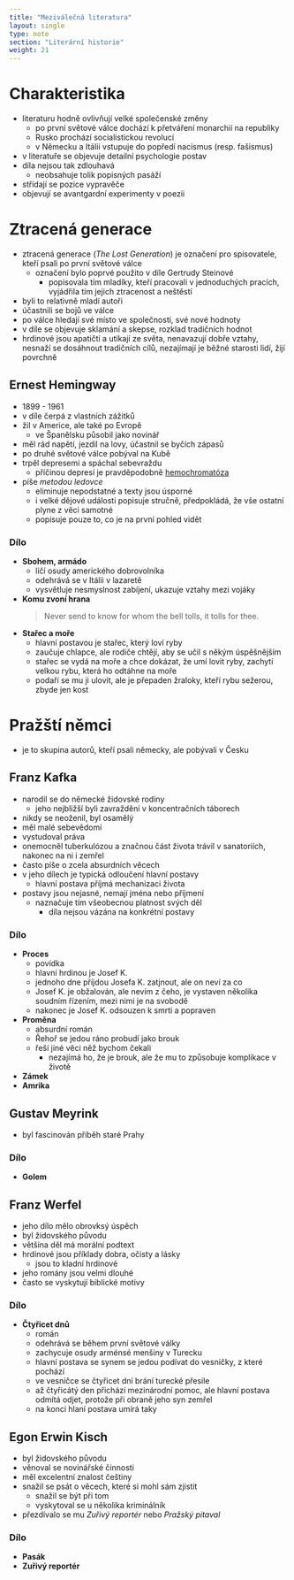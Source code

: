 ```yaml
---
title: "Meziválečná literatura"
layout: single
type: note
section: "Literární historie"
weight: 21
---
```

# Charakteristika
- literaturu hodně ovlivňují velké společenské změny
    - po první světové válce dochází k přetváření monarchií na republiky
    - Rusko prochází socialistickou revolucí
    - v Německu a Itálii vstupuje do popředí nacismus (resp. fašismus)
- v literatuře se objevuje detailní psychologie postav
- díla nejsou tak zdlouhavá
    - neobsahuje tolik popisných pasáží
- střídají se pozice vypravěče
- objevují se avantgardní experimenty v poezii
# Ztracená generace
- ztracená generace (*The Lost Generation*) je označení pro spisovatele, kteří psali po první světové válce
    - označení bylo poprvé použito v díle Gertrudy Steinové
        - popisovala tím mladíky, kteří pracovali v jednoduchých pracích, vyjádřila tím jejich ztracenost a neštěstí
- byli to relativně mladí autoři
- účastnili se bojů ve válce
- po válce hledají své místo ve společnosti, své nové hodnoty
- v díle se objevuje sklamání a skepse, rozklad tradičních hodnot
- hrdinové jsou apatičtí a utíkají ze světa, nenavazují dobře vztahy, nesnaží se dosáhnout tradičních cílů, nezajímají je běžné starosti lidí, žijí povrchně
## Ernest Hemingway
- 1899 - 1961
- v díle čerpá z vlastních zážitků
- žil v Americe, ale také po Evropě
    - ve Španělsku působil jako novinář
- měl rád napětí, jezdil na lovy, účastnil se byčích zápasů
- po druhé světové válce pobýval na Kubě
- trpěl depresemi a spáchal sebevraždu
    - příčinou depresí je pravděpodobně [hemochromatóza](https://en.wikipedia.org/wiki/Hereditary_haemochromatosis)
- píše *metodou ledovce*
    - eliminuje nepodstatné a texty jsou úsporné
    - i velké dějové události popisuje stručně, předpokládá, že vše ostatní plyne z věci samotné
    - popisuje pouze to, co je na první pohled vidět
### Dílo
- **Sbohem, armádo**
    - líčí osudy amerického dobrovolníka
    - odehrává se v Itálii v lazaretě
    - vysvětluje nesmyslnost zabíjení, ukazuje vztahy mezi vojáky
- **Komu zvoní hrana**
    > Never send to know for whom the bell tolls, it tolls for thee.
- **Stařec a moře**
    - hlavní postavou je stařec, který loví ryby
    - zaučuje chlapce, ale rodiče chtějí, aby se učil s někým úspěšnějším
    - stařec se vydá na moře a chce dokázat, že umí lovit ryby, zachytí velkou rybu, která ho odtáhne na moře
    - podaří se mu ji ulovit, ale je přepaden žraloky, kteří rybu sežerou, zbyde jen kost
# Pražští němci
- je to skupina autorů, kteří psali německy, ale pobývali v Česku
## Franz Kafka
- narodil se do německé židovské rodiny
    - jeho nejbližší byli zavražděni v koncentračních táborech
- nikdy se neoženil, byl osamělý
- měl malé sebevědomí
- vystudoval práva
- onemocněl tuberkulózou a značnou část života trávil v sanatoriích, nakonec na ni i zemřel
- často píše o zcela absurdních věcech
- v jeho dílech je typická odloučení hlavní postavy
    - hlavní postava příjmá mechanizaci života
- postavy jsou nejasné, nemají jména nebo příjmení
    - naznačuje tím všeobecnou platnost svých děl
        - díla nejsou vázána na konkrétní postavy
### Dílo
- **Proces**
    - povídka
    - hlavní hrdinou je Josef K.
    - jednoho dne příjdou Josefa K. zatjnout, ale on neví za co
    - Josef K. je obžalován, ale nevím z čeho, je vystaven několika soudním řízením, mezi nimi je na svobodě
    - nakonec je Josef K. odsouzen k smrti a popraven
- **Proměna**
    - absurdní román
    - Řehoř se jedou ráno probudí jako brouk
    - řeší jiné věci něž bychom čekali
        - nezajímá ho, že je brouk, ale že mu to způsobuje komplikace v životě
- **Zámek**
- **Amrika**

## Gustav Meyrink
- byl fascinován příběh staré Prahy
### Dílo
- **Golem**
## Franz Werfel
- jeho dílo mělo obrovksý úspěch
- byl židovského původu
- většina děl má morální podtext
- hrdinové jsou příklady dobra, očisty a lásky
    - jsou to kladní hrdinové
- jeho romány jsou velmi dlouhé
- často se vyskytují biblické motivy
### Dílo
- **Čtyřicet dnů**
    - román
    - odehrává se během první světové války
    - zachycuje osudy arménsé menšiny v Turecku
    - hlavní postava se synem se jedou podívat do vesničky, z které pochází
    - ve vesničce se čtyřicet dní brání turecké přesile
    - až čtyřicátý den přichází mezinárodní pomoc, ale hlavní postava odmítá odjet, protože při obraně jeho syn zemřel
    - na konci hlaní postava umírá taky
## Egon Erwin Kisch
- byl židovského původu
- věnoval se novinářské činnosti 
- měl excelentní znalost češtiny
- snažil se psát o věcech, které si mohl sám zjistit
    - snažil se být při tom
    - vyskytoval se u několika kriminálník 
- přezdívalo se mu *Zuřivý reportér* nebo *Pražský pitaval*
### Dílo
- **Pasák**
- **Zuřivý reportér**